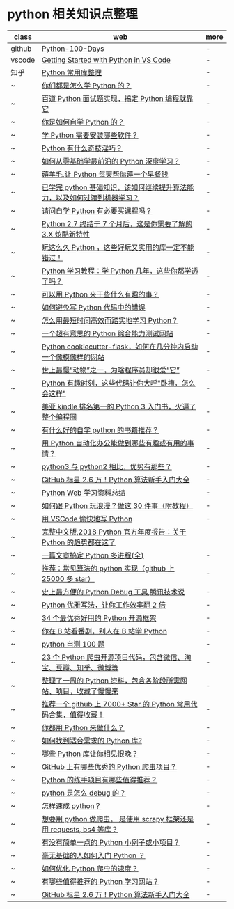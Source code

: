 # python 相关知识点整理

| class  | web                                                                                                                  | more |
| ------ | -------------------------------------------------------------------------------------------------------------------- | ---- |
| github | [Python-100-Days](https://github.com/jackfrued/Python-100-Days)                                                      | -    |
| vscode | [Getting Started with Python in VS Code](https://code.visualstudio.com/docs/python/python-tutorial)                  | -    |
| 知乎   | [Python 常用库整理](https://zhuanlan.zhihu.com/p/21563130)                                                           | -    |
| ~      | [你们都是怎么学 Python 的？](https://www.zhihu.com/question/55493026)                                                | -    |
| ~      | [百道 Python 面试题实现，搞定 Python 编程就靠它](https://zhuanlan.zhihu.com/p/62144304)                              | -    |
| ~      | [你是如何自学 Python 的？](https://www.zhihu.com/question/20702054)                                                  | -    |
| ~      | [学 Python 需要安装哪些软件？](https://www.zhihu.com/question/289779838)                                             | -    |
| ~      | [Python 有什么奇技淫巧？](https://www.zhihu.com/question/27376156)                                                   | -    |
| ~      | [如何从零基础学最前沿的 Python 深度学习？](https://zhuanlan.zhihu.com/p/55760780)                                    | -    |
| ~      | [薅羊毛,让 Python 每天帮你薅一个早餐钱](https://zhuanlan.zhihu.com/p/57349184)                                       | -    |
| ~      | [已学完 python 基础知识，该如何继续提升算法能力，以及如何过渡到机器学习？](https://www.zhihu.com/question/322335739) | -    |
| ~      | [请问自学 Python 有必要买课程吗？](https://www.zhihu.com/question/318258554)                                         | -    |
| ~      | [Python 2.7 终结于 7 个月后，这是你需要了解的 3.X 炫酷新特性](https://zhuanlan.zhihu.com/p/66279117)                 | -    |
| ~      | [玩这么久 Python ，这些好玩又实用的库一定不能错过！](https://zhuanlan.zhihu.com/p/52768198)                          | -    |
| ~      | [Python 学习教程：学 Python 几年，这些你都学透了吗？](https://zhuanlan.zhihu.com/p/67643246)                         | -    |
| ~      | [可以用 Python 来干些什么有趣的事？](https://www.zhihu.com/question/31282157)                                        | -    |
| ~      | [如何避免写 Python 代码中的错误](https://zhuanlan.zhihu.com/p/50046487)                                              | -    |
| ~      | [怎么用最短时间高效而踏实地学习 Python？](https://www.zhihu.com/question/28530832)                                   | -    |
| ~      | [一个超有意思的 Python 综合能力测试网站](https://zhuanlan.zhihu.com/p/66143983)                                      | -    |
| ~      | [Python cookiecutter-flask，如何在几分钟内启动一个像模像样的网站](https://zhuanlan.zhihu.com/p/46764192)             | -    |
| ~      | [世上最慢“动物”之一，为啥程序员却很爱“它”](https://zhuanlan.zhihu.com/p/56710806)                                    | -    |
| ~      | [Python 有趣时刻，这些代码让你大呼"卧槽，怎么会这样"](https://zhuanlan.zhihu.com/p/40184557)                         | -    |
| ~      | [美亚 kindle 排名第一的 Python 3 入门书，火遍了整个编程圈](https://zhuanlan.zhihu.com/p/53133184)                    | -    |
| ~      | [有什么好的自学 python 的书籍推荐？](https://www.zhihu.com/question/314024044)                                       | -    |
| ~      | [用 Python 自动化办公能做到哪些有趣或有用的事情？](https://www.zhihu.com/question/313671299)                         | -    |
| ~      | [python3 与 python2 相比，优势有那些？](https://www.zhihu.com/question/307766382)                                    | -    |
| ~      | [GitHub 标星 2.6 万！Python 算法新手入门大全](https://zhuanlan.zhihu.com/p/63953679)                                 | -    |
| ~      | [Python Web 学习资料总结](https://zhuanlan.zhihu.com/p/59195127)                                                     | -    |
| ~      | [如何跟 Python 玩浪漫？做这 30 件事（附教程）](https://zhuanlan.zhihu.com/p/65587592)                                | -    |
| ~      | [用 VSCode 愉快地写 Python](https://zhuanlan.zhihu.com/p/66157046)                                                   | -    |
| ~      | [完整中文版,2018 Python 官方年度报告：关于 Python 的趋势都在这了](https://zhuanlan.zhihu.com/p/56637910)             |
| ~      | [一篇文章搞定 Python 多进程(全)](https://zhuanlan.zhihu.com/p/64702600)                                              | -    |
| ~      | [推荐：常见算法的 python 实现（github 上 25000 多 star）](https://zhuanlan.zhihu.com/p/63754427)                     | -    |
| ~      | [史上最方便的 Python Debug 工具,腾讯技术说](https://zhuanlan.zhihu.com/p/65750184)                                   | -    |
| ~      | [Python 优雅写法，让你工作效率翻 2 倍](https://zhuanlan.zhihu.com/p/66488546)                                        | -    |
| ~      | [34 个最优秀好用的 Python 开源框架](https://zhuanlan.zhihu.com/p/58557451)                                           | -    |
| ~      | [你在 B 站看番剧，别人在 B 站学 Python](https://zhuanlan.zhihu.com/p/67196322)                                       | -    |
| ~      | [python 自测 100 题](https://zhuanlan.zhihu.com/p/57991045)                                                          | -    |
| ~      | [23 个 Python 爬虫开源项目代码，包含微信、淘宝、豆瓣、知乎、微博等](https://zhuanlan.zhihu.com/p/58851666)           | -    |
| ~      | [整理了一周的 Python 资料，包含各阶段所需网站、项目，收藏了慢慢来](https://zhuanlan.zhihu.com/p/58061335)            | -    |
| ~      | [推荐一个 github 上 7000+ Star 的 Python 常用代码合集，值得收藏！](https://zhuanlan.zhihu.com/p/48495077)            | -    |
| ~      | [你都用 Python 来做什么？](https://www.zhihu.com/question/20799742)                                                  | -    |
| ~      | [如何找到适合需求的 Python 库?](https://www.zhihu.com/question/26909125)                                             | -    |
| ~      | [哪些 Python 库让你相见恨晚？](https://www.zhihu.com/question/24590883)                                              | -    |
| ~      | [GitHub 上有哪些优秀的 Python 爬虫项目？](https://www.zhihu.com/question/58151047)                                   | -    |
| ~      | [Python 的练手项目有哪些值得推荐？](https://www.zhihu.com/question/29372574)                                         | -    |
| ~      | [python 是怎么 debug 的？](https://www.zhihu.com/question/62220477)                                                  | -    |
| ~      | [怎样速成 python？](https://www.zhihu.com/question/309658817)                                                        | -    |
| ~      | [想要用 python 做爬虫， 是使用 scrapy 框架还是用 requests, bs4 等库？](https://www.zhihu.com/question/32169632)      | -    |
| ~      | [有没有简单一点的 Python 小例子或小项目？](https://www.zhihu.com/question/51920544)                                  | -    |
| ~      | [毫无基础的人如何入门 Python ？](https://www.zhihu.com/question/32048560)                                            | -    |
| ~      | [如何优化 Python 爬虫的速度？](https://www.zhihu.com/question/20145091)                                              | -    |
| ~      | [有哪些值得推荐的 Python 学习网站？](https://www.zhihu.com/question/36082950)                                        | -    |
| ~      | [GitHub 标星 2.6 万！Python 算法新手入门大全](https://zhuanlan.zhihu.com/p/63953679)                                 | -    |

